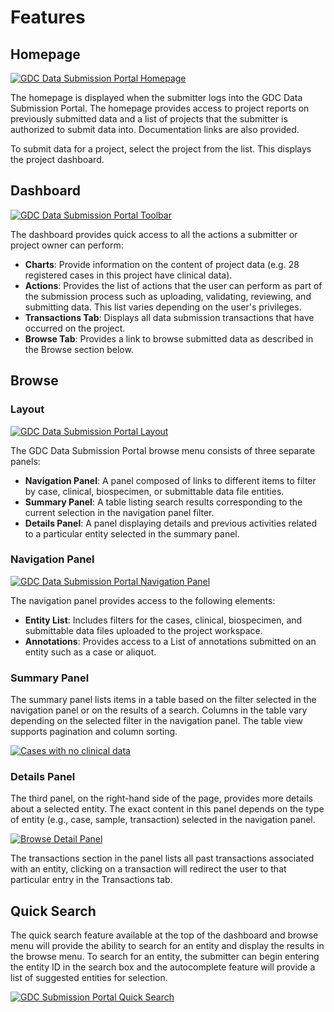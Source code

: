 # Features

## Homepage

[![GDC Data Submission Portal Homepage](../images/GDC_Submission_Homepage_2.png)](../images/GDC_Submission_Homepage_2.png "Click to see the full image.")

The homepage is displayed when the submitter logs into the GDC Data Submission Portal. The homepage provides access to project reports on previously submitted data and a list of projects that the submitter is authorized to submit data into. Documentation links are also provided.

To submit data for a project, select the project from the list. This displays the project dashboard.

## Dashboard

[![GDC Data Submission Portal Toolbar](../images/GDC_Submission_Dashboard.png)](../images/GDC_Submission_Dashboard.png "Click to see the full image.")

The dashboard provides quick access to all the actions a submitter or project owner can perform:

- **Charts**: Provide information on the content of project data (e.g. 28 registered cases in this project have clinical data).
- **Actions**: Provides the list of actions that the user can perform as part of the submission process such as uploading, validating, reviewing, and submitting data. This list varies depending on the user's privileges.
- **Transactions Tab**: Displays all data submission transactions that have occurred on the project.
- **Browse Tab**: Provides a link to browse submitted data as described in the Browse section below.

## Browse

### Layout

[![GDC Data Submission Portal Layout](../images/GDC_Submission_Portal_Layout_2.png)](../images/GDC_Submission_Portal_Layout_2.png "Click to see the full image.")

The GDC Data Submission Portal browse menu consists of three separate panels:

- **Navigation Panel**: A panel composed of links to different items to filter by case, clinical, biospecimen, or submittable data file entities.
- **Summary Panel**: A table listing search results corresponding to the current selection in the navigation panel filter.
- **Details Panel**: A panel displaying details and previous activities related to a particular entity selected in the summary panel.

### Navigation Panel

[![GDC Data Submission Portal Navigation Panel](../images/GDC_Submission_Navigation_2.png)](../images/GDC_Submission_Navigation_2.png "Click to see the full image.")

The navigation panel provides access to the following elements:

- **Entity List**: Includes filters for the cases, clinical, biospecimen, and submittable data files uploaded to the project workspace.
- **Annotations**: Provides access to a List of annotations submitted on an entity such as a case or aliquot.

### Summary Panel

The summary panel lists items in a table based on the filter selected in the navigation panel or on the results of a search. Columns in the table vary depending on the selected filter in the navigation panel. The table view supports pagination and column sorting.

[![Cases with no clinical data](../images/GDC_Submission_Cases_with_no_Clinical_Data_2.png)](../images/GDC_Submission_Cases_with_no_Clinical_Data_2.png "Click to see the full image.")

### Details Panel

The third panel, on the right-hand side of the page, provides more details about a selected entity. The exact content in this panel depends on the type of entity (e.g., case, sample, transaction) selected in the navigation panel.

[![Browse Detail Panel](../images/GDC_Submission_Details_Panel_2.png)](../images/GDC_Submission_Details_Panel_2.png "Click to see the full image.")

The transactions section in the panel lists all past transactions associated with an entity, clicking on a transaction will redirect the user to that particular entry in the Transactions tab.

## Quick Search

The quick search feature available at the top of the dashboard and browse menu will provide the ability to search for an entity and display the results in the browse menu. To search for an entity, the submitter can begin entering the entity ID in the search box and the autocomplete feature will provide a list of suggested entities for selection.

[![GDC Submission Portal Quick Search](../images/GDC_Submission_Quick_Search_2.png)](../images/GDC_Submission_Quick_Search_2.png "Click to see the full image.")
